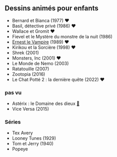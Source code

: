 Dessins animés pour enfants
---------------------------
* Bernard et Bianca (1977) ❤️
* Basil, détective privé (1986) ❤️
* Wallace et Gromit ❤️
* Fievel et le Mystère du monstre de la nuit (1986)
* [Ernest le Vampire](https://www.youtube.com/watch?v=XwXqnmwL2QQ&list=PL470E71D638E86202) (1989) ❤️
* Kirikou et la Sorcière (1998) ❤️
* Shrek (2001)
* Monsters, Inc (2001) ❤️
* Le Monde de Nemo (2003)
* Ratatouille (2007)
* Zootopia (2016)
* Le Chat Potté 2 : la dernière quête (2022) ❤️


### pas vu

* Astérix : le Domaine des dieux [📰](https://www.telerama.fr/cinema/films/asterix-le-domaine-des-dieux,493990.php)
* Vice Versa (2015)


### Séries

* Tex Avery
* Looney Tunes (1929)
* Tom et Jerry (1940)
* Popeye

